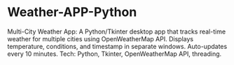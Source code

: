 # Weather-APP-Python
Multi-City Weather App: A Python/Tkinter desktop app that tracks real-time weather for multiple cities using OpenWeatherMap API. Displays temperature, conditions, and timestamp in separate windows. Auto-updates every 10 minutes. Tech: Python, Tkinter, OpenWeatherMap API, threading.
